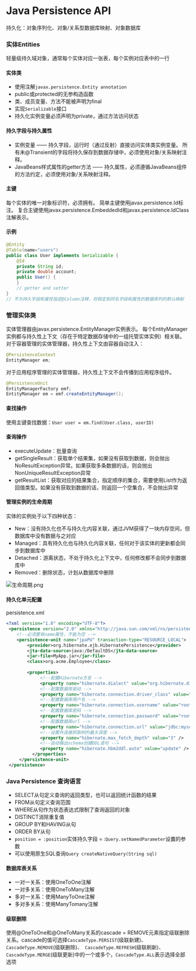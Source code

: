 # Java Persistence API
持久化：对象序列化、对象/关系型数据库映射、对象数据库

### 实体Entities
轻量级持久域对象，通常每个实体对应一张表，每个实例对应表中的一行

#### 实体类
- 使用注解`javax.persistence.Entity annotation`
- public或protected的无参构造函数
- 类、成员变量、方法不能被声明为final
- 实现`Serializable`接口
- 持久化实例变量必须声明为private，通过方法访问状态

#### 持久字段与持久属性
- 实例变量 —— 持久字段，运行时（通过反射）直接访问实体类实例变量。 所有未@Transient的字段将持久保存到数据存储中，必须使用对象/关系映射注释。
- JavaBeans样式属性的getter方法 —— 持久属性，必须遵循JavaBeans组件的方法约定，必须使用对象/关系映射注释。

#### 主键
每个实体的唯一对象标识符，必须拥有。 简单主键使用javax.persistence.Id标注。 复合主键使用javax.persistence.EmbeddedId和javax.persistence.IdClass注解表示。

#### 示例
```java
@Entity
@Table(name="users")
public class User implements Serializable {
	@Id
	private String id;
	private double account;
	public User() {
	}
	// getter and setter
}
// 不为持久字段和属性指定@Column注释，将假定到同名字段和属性的数据库列的默认映射
```

### 管理实体类
实体管理器由javax.persistence.EntityManager实例表示。 每个EntityManager实例都与持久性上下文（存在于特定数据存储中的一组托管实体实例）相关联。
对于容器管理的实体管理器，持久性上下文由容器自动注入：
```java
@PersistenceContext
EntityManager em;
```
对于应用程序管理的实体管理器，持久性上下文不会传播到应用程序组件。
```java
@PersistenceUnit
EntityManagerFactory emf;
EntityManager em = emf.createEntityManager();
```

#### 查找操作
使用主键查找数据：`User user = em.find(User.class, userID)`

#### 查询操作
* executeUpdate：批量查询
* getSingleResult：获取单个结果集，如果没有获取到数据，则会抛出NoResultException异常。如果获取多条数据的话，则会抛出NonUniqueResultException异常
* getResultList：获取对应的结果集合，指定顺序的集合，需要使用List作为返回值类型。如果没有获取到数据的话，则返回一个空集合，不会抛出异常

#### 管理实例的生命周期
实体的实例处于以下四种状态：

- New：没有持久化也不与持久化内容关联，通过JVM获得了一块内存空间，但数据库中没有数据与之对应
- Managed：具有持久化也与持久化内容关联，任何对于该实体的更新都会同步到数据库中
- Detached：游离状态，不处于持久化上下文中，任何修改都不会同步到数据库中
- Removed：删除状态，计划从数据库中删除

![生命周期.png](https://s2.ax1x.com/2019/01/15/Fztuyd.png)

#### 持久化单元配置
persistence.xml
```xml
<?xml version="1.0" encoding="UTF-8"?>
 <persistence version="2.0" xmlns="http://java.sun.com/xml/ns/persistence" xmlns:xsi="http://www.w3.org/2001/XMLSchema-instance" xsi:schemaLocation="http://java.sun.com/xml/ns/persistence http://java.sun.com/xml/ns/persistence/persistence_2_0.xsd">
    <!--必须要有name属性，不能为空 -->
    <persistence-unit name="jpaPU" transaction-type="RESOURCE_LOCAL">
        <provider>org.hibernate.ejb.HibernatePersistence</provider>
        <jta-data-source>java:/DefaultDS</jta-data-source>
        <jar-file>MyApp.jar</jar-file>
        <class>org.acme.Employee</class>
        
        <properties>
             <!--配置Hibernate方言 -->
             <property name="hibernate.dialect" value="org.hibernate.dialect.MySQL5Dialect" />
             <!--配置数据库驱动 -->
             <property name="hibernate.connection.driver_class" value="com.mysql.jdbc.Driver" />
             <!--配置数据库用户名 -->
             <property name="hibernate.connection.username" value="root" />
             <!--配置数据库密码 -->
             <property name="hibernate.connection.password" value="root" />
             <!--配置数据库url -->
             <property name="hibernate.connection.url" value="jdbc:mysql://localhost:3306/jpa?useUnicode=true&amp;characterEncoding=UTF-8" />
             <!--设置外连接抓取树的最大深度 -->
             <property name="hibernate.max_fetch_depth" value="3" />
             <!--自动输出schema创建DDL语句 -->
             <property name="hibernate.hbm2ddl.auto" value="update" />   
          </properties>
     </persistence-unit>
 </persistence>
```

### Java Persistence 查询语言
- SELECT从句定义查询的返回类型，也可以返回统计函数的结果
- FROM从句定义查询范围
- WHERE从句作为状态表达式限制了查询返回的对象
- DISTINCT消除重复值
- GROUP BY和HAVING从句
- ORDER BY从句
- `position = :position`实体持久字段 = :`Query.setNamedParameter`设置的参数
- 可以使用原生SQL查询`Query createNativeQuery(String sql)`

#### 数据库表关系
* 一对一关系：使用OneToOne注解
* 一对多关系：使用OneToMany注解
* 多对一关系：使用ManyToOne注解
* 多对多关系：使用ManyTomany注解

#### 级联删除
使用@OneToOne和@OneToMany关系的cascade = REMOVE元素指定级联删除关系。cascade的值可选择`CascadeType.PERSIST`(级联新建)、 `CascadeType.REMOVE`(级联删除)、` CascadeType.REFRESH`(级联刷新)、` CascadeType.MERGE`(级联更新)中的一个或多个，`CascadeType.ALL`表示选择全部选项